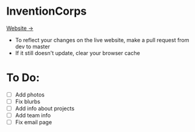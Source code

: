 # InventionCorps

[Website →](https://amadrzyk.github.io/InventionCorps/)
<br>
- To reflect your changes on the live website, make a pull request from dev to master
- If it still doesn't update, clear your browser cache

# To Do: 
- [ ] Add photos
- [ ] Fix blurbs
- [ ] Add info about projects
- [ ] Add team info
- [ ] Fix email page 
